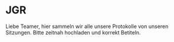 # JGR
Liebe Teamer,
hier sammeln wir alle unsere Protokolle von unseren Sitzungen.
Bitte zeitnah hochladen und korrekt Betiteln.

